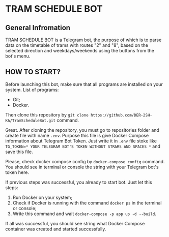 # TRAM SCHEDULE BOT
## General Infromation

TRAM SCHEDULE BOT is a Telegram bot, the purpose of which is to parse data on the timetable
of trams with routes "2" and "8", based on the selected direction and weekdays/weekends using the buttons from the bot's menu.

## HOW TO START?
Before launching this bot, make sure that all programs are installed on your system.
List of programs:
- Git;
- Docker.

Then clone this repository by ```git clone https://github.com/DER-2SH-KA/TramScheduleBot.git``` command.

Great. After cloning the repository, you must go to repositories folder and create file with name ```.env```. 
Purpose this file is give Docker Compose information about Telegram Bot Token. Just write it in ```.env``` file stoke like 
```TG_TOKEN=* YOUR TELEGRAM BOT'S TOKEN WITHOUT STRARS AND SPACES *``` and save this file.

Please, check docker compose config by ```docker-compose config``` command. You should see in terminal or console the string with your 
Telegram bot's token here.

If previous steps was successful, you already to start bot. Just let this steps:
1. Run Docker on your system;
2. Check if Docker is running with the command ```docker ps``` in the terminal or console;
3. Write this command and wait ```docker-compose -p app up -d --build```.

If all was successful, you should see string what Docker Compose container was created and started successfully.
